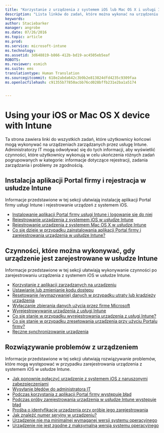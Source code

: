 ```yaml
---
title: "Korzystanie z urządzenia z systemem iOS lub Mac OS X i usługi Intune | Microsoft Intune"
description: "Lista linków do zadań, które można wykonać na urządzeniu przenośnym z systemem iOS lub Mac OS X, gdy urządzenie zostało zarejestrowane w usłudze Intune"
keywords: 
author: Staciebarker
manager: angrobe
ms.date: 07/26/2016
ms.topic: article
ms.prod: 
ms.service: microsoft-intune
ms.technology: 
ms.assetid: 3d648819-b866-412b-bd19-ac4505eb5eaf
ROBOTS: 
ms.reviewer: esmich
ms.suite: ems
translationtype: Human Translation
ms.sourcegitcommit: 618e2abda642c3b9b2e813824dfd4235c9309faa
ms.openlocfilehash: c91355b77850acbb76cd028bffb231e2ba1a5174


---
```


# Using your iOS or Mac OS X device with Intune

Ta strona zawiera linki do wszystkich zadań, które użytkownicy końcowi mogą wykonywać na urządzeniach zarządzanych przez usługę Intune. Administratorzy IT mogą odwoływać się do tych informacji, aby wyświetlić czynności, które użytkownicy wykonują w celu ukończenia różnych zadań pogrupowanych w kategorie: informacje dotyczące rejestracji, zadania zarządzania i problemy ze zgodnością.

## Instalacja aplikacji Portal firmy i rejestracja w usłudze Intune

Informacje przedstawione w tej sekcji ułatwiają instalację aplikacji Portal firmy usługi Intune i rejestrowanie urządzeń z systemem iOS.

- [Instalowanie aplikacji Portal firmy usługi Intune i logowanie się do niej](install-and-sign-in-to-the-intune-company-portal-app-ios.md)
- [Rejestrowanie urządzenia z systemem iOS w usłudze Intune](enroll-your-device-in-intune-ios.md)
- [Rejestrowanie urządzenia z systemem Mac OS X w usłudze Intune](enroll-your-device-in-intune-mac-os-x.md)
- [Co się dzieje w przypadku zainstalowania aplikacji Portal firmy i zarejestrowania urządzenia w usłudze Intune?](what-happens-if-you-install-the-Company-Portal-app-and-enroll-your-device-in-intune-ios.md)

## Czynności, które można wykonywać, gdy urządzenie jest zarejestrowane w usłudze Intune

Informacje przedstawione w tej sekcji ułatwiają wykonywanie czynności po zarejestrowaniu urządzenia z systemem iOS w usłudze Intune.

- [Korzystanie z aplikacji zarządzanych na urządzeniu](use-managed-apps-on-your-device-ios.md)
- [Ustawianie lub zmienianie kodu dostępu](set-or-change-your-passcode-ios.md)
- [Resetowanie (wymazywanie) danych w przypadku utraty lub kradzieży urządzenia](reset-erase-your-lost-or-stolen-device-ios.md)
- [Wyłączanie zbierania danych użycia przez firmę Microsoft](turn-off-microsoft-usage-data-collection-ios.md)
- [Wyrejestrowywanie urządzenia z usługi Intune](unenroll-your-device-from-intune-ios.md)
- [Co się stanie w przypadku wyrejestrowania urządzenia z usługi Intune?](what-happens-if-you-unenroll-your-device-from-intune-ios.md)
- [Co się stanie w przypadku zresetowania urządzenia przy użyciu Portalu firmy?](what-happens-if-you-reset-your-device-using-the-company-portal-ios.md)
- [Ręczne synchronizowanie urządzenia](sync-your-device-manually-ios.md)

## Rozwiązywanie problemów z urządzeniem

Informacje przedstawione w tej sekcji ułatwiają rozwiązywanie problemów, które mogą występować w przypadku zarejestrowania urządzenia z systemem iOS w usłudze Intune.

- [Jak ponownie połączyć urządzenie z systemem iOS z naruszonymi zabezpieczeniami](how-to-reconnect-a-compromised-ios-device.md)
- [Wysyłanie błędów do administratora IT](send-errors-to-your-it-admin-ios.md)
- [Podczas korzystania z aplikacji Portal firmy występuje błąd](you-get-an-error-while-using-the-company-portal-app-ios.md)
- [Podczas próby zarejestrowania urządzenia w usłudze Intune występuje błąd](you-see-errors-while-trying-to-enroll-your-device-in-intune-ios.md)
- [Prośba o identyfikację urządzenia przy próbie jego zarejestrowania](you-are-asked-to-identify-your-device-when-trying-to-enroll-ios.md)
- [Jak znaleźć numer seryjny w urządzeniu?](how-do-i-find-the-serial-number-on-my-device-ios.md)
- [Urządzenie nie ma minimalnej wymaganej wersji systemu operacyjnego](device-doesnt-have-the-required-minimum-operating-system-version-ios.md)
- [Urządzenie nie jest zgodne z maksymalną wersją systemu operacyjnego](device-doesnt-comply-with-the-maximum-operating-system-version-ios.md)



<!--HONumber=Jul16_HO4-->


